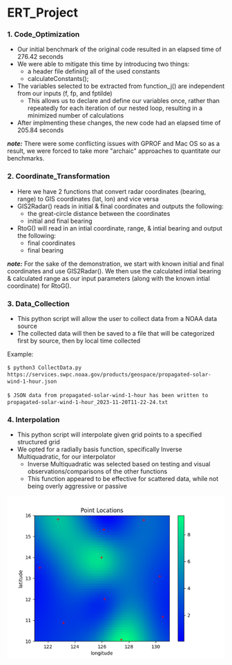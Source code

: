 # ERT_Project


### 1. Code_Optimization
- Our initial benchmark of the original code resulted in an elapsed time of 276.42 seconds
- We were able to mitigate this time by introducing two things:
  - a header file defining all of the used constants
  - calculateConstants();
- The variables selected to be extracted from function_j() are independent from our inputs (f, fp, and fptilde)
  - This allows us to declare and define our variables once, rather than repeatedly for each iteration of our nested loop, resulting in a minimized number of calculations
- After implmenting these changes, the new code had an elapsed time of 205.84 seconds

***note:*** There were some conflicting issues with GPROF and Mac OS so as a result, we were forced to take more "archaic" approaches to quantitate our benchmarks. 


### 2. Coordinate_Transformation
- Here we have 2 functions that convert radar coordinates (bearing, range) to GIS coordinates (lat, lon) and vice versa
- GIS2Radar() reads in initial & final coordinates and outputs the following:
  - the great-circle distance between the coordinates
  - initial and final bearing
- RtoG() will read in an intial coordinate, range, & intial bearing and output the following:
  - final coordinates
  - final bearing

***note:*** For the sake of the demonstration, we start with known initial and final coordinates and use GIS2Radar(). We then use the calculated intial bearing & calculated range as our input parameters (along with the known intial coordinate) for RtoG().


### 3. Data_Collection
- This python script will allow the user to collect data from a NOAA data source
- The collected data will then be saved to a file that will be categorized first by source, then by local time collected

Example:
```
$ python3 CollectData.py https://services.swpc.noaa.gov/products/geospace/propagated-solar-wind-1-hour.json

$ JSON data from propagated-solar-wind-1-hour has been written to propagated-solar-wind-1-hour_2023-11-20T11-22-24.txt
```



### 4. Interpolation
- This python script will interpolate given grid points to a specified structured grid
- We opted for a radially basis function, specifically Inverse Multiquadratic, for our interpolator
  - Inverse Multiquadratic was selected based on testing and visual observations/comparisons of the other functions
  - This function appeared to be effective for scattered data, while not being overly aggressive or passive


![output of python script](https://github.com/gfabricante/ERT_Project/blob/main/Interpolation/outputInterpolation.png)
